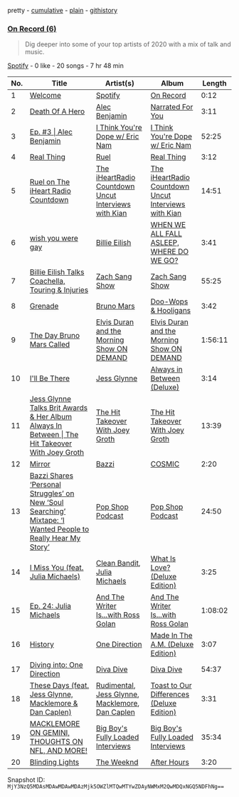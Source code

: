 pretty - [cumulative](/playlists/cumulative/37i9dQZF1EOsnQehtY5hAY.md) - [plain](/playlists/plain/37i9dQZF1EOsnQehtY5hAY) - [githistory](https://github.githistory.xyz/mackorone/spotify-playlist-archive/blob/main/playlists/plain/37i9dQZF1EOsnQehtY5hAY)

### [On Record \(6\)](https://open.spotify.com/playlist/37i9dQZF1EOsnQehtY5hAY)

> Dig deeper into some of your top artists of 2020 with a mix of talk and music.

[Spotify](https://open.spotify.com/user/spotify) - 0 like - 20 songs - 7 hr 48 min

| No. | Title | Artist(s) | Album | Length |
|---|---|---|---|---|
| 1 | [Welcome](https://open.spotify.com/track/5OyDrpEkADJhlSvnopHuQ8) | [Spotify](https://open.spotify.com/artist/5UUG83KSlqPhrBssrducWV) | [On Record](https://open.spotify.com/album/6Tja0wl37TsdQx2o6Ev5zH) | 0:12 |
| 2 | [Death Of A Hero](https://open.spotify.com/track/3gYK7eEFbp6KzmqYRMyQRm) | [Alec Benjamin](https://open.spotify.com/artist/5IH6FPUwQTxPSXurCrcIov) | [Narrated For You](https://open.spotify.com/album/6jKZplJpy21R5lHaYHHjmZ) | 3:11 |
| 3 | [Ep\. \#3 \| Alec Benjamin](https://open.spotify.com/episode/7HztB2eoxJl0EkBzRdU4qq) | [I Think You're Dope w/ Eric Nam](https://open.spotify.com/show/6wCxoCzOin6F2J6HKxkuWr) | [I Think You're Dope w/ Eric Nam](https://open.spotify.com/show/6wCxoCzOin6F2J6HKxkuWr) | 52:25 |
| 4 | [Real Thing](https://open.spotify.com/track/072PI4U52gO1NasX4Lpv7Z) | [Ruel](https://open.spotify.com/artist/5xkAtLTf309LAGZTbvULBn) | [Real Thing](https://open.spotify.com/album/5nY5rwvNxKgCdKTaj6hOqU) | 3:12 |
| 5 | [Ruel on The iHeart Radio Countdown](https://open.spotify.com/episode/6cYgm3X6u7u8HCR95Kk293) | [The iHeartRadio Countdown Uncut Interviews with Kian](https://open.spotify.com/show/4g1MFa16zcV7oHNtU3p5LW) | [The iHeartRadio Countdown Uncut Interviews with Kian](https://open.spotify.com/show/4g1MFa16zcV7oHNtU3p5LW) | 14:51 |
| 6 | [wish you were gay](https://open.spotify.com/track/3Fj47GNK2kUF0uaEDgXLaD) | [Billie Eilish](https://open.spotify.com/artist/6qqNVTkY8uBg9cP3Jd7DAH) | [WHEN WE ALL FALL ASLEEP, WHERE DO WE GO?](https://open.spotify.com/album/0S0KGZnfBGSIssfF54WSJh) | 3:41 |
| 7 | [Billie Eilish Talks Coachella, Touring & Injuries](https://open.spotify.com/episode/05BgRjhTQML42IiehDWD56) | [Zach Sang Show](https://open.spotify.com/show/6QRSZ1xqP5uUMgmHw3gBPL) | [Zach Sang Show](https://open.spotify.com/show/6QRSZ1xqP5uUMgmHw3gBPL) | 55:25 |
| 8 | [Grenade](https://open.spotify.com/track/2tJulUYLDKOg9XrtVkMgcJ) | [Bruno Mars](https://open.spotify.com/artist/0du5cEVh5yTK9QJze8zA0C) | [Doo\-Wops & Hooligans](https://open.spotify.com/album/1uyf3l2d4XYwiEqAb7t7fX) | 3:42 |
| 9 | [The Day Bruno Mars Called](https://open.spotify.com/episode/4cKRSBFHi3jOq4SYZ7Xj25) | [Elvis Duran and the Morning Show ON DEMAND](https://open.spotify.com/show/5lCZ8aONOdtCAqxosfVaOi) | [Elvis Duran and the Morning Show ON DEMAND](https://open.spotify.com/show/5lCZ8aONOdtCAqxosfVaOi) | 1:56:11 |
| 10 | [I'll Be There](https://open.spotify.com/track/4r1CoAATVuxag55Ct3Y1aX) | [Jess Glynne](https://open.spotify.com/artist/4ScCswdRlyA23odg9thgIO) | [Always in Between \(Deluxe\)](https://open.spotify.com/album/7GCY1J01hcEpdgeY0vtSsN) | 3:14 |
| 11 | [Jess Glynne Talks Brit Awards & Her Album Always In Between \| The Hit Takeover With Joey Groth](https://open.spotify.com/episode/0CB9ncT8dHLMcmZa8oxKVH) | [The Hit Takeover With Joey Groth](https://open.spotify.com/show/3juS0g5O3vQzSkqfxRlepP) | [The Hit Takeover With Joey Groth](https://open.spotify.com/show/3juS0g5O3vQzSkqfxRlepP) | 13:39 |
| 12 | [Mirror](https://open.spotify.com/track/2hxWNzVB1LPieCA9dU6k0P) | [Bazzi](https://open.spotify.com/artist/4GvEc3ANtPPjt1ZJllr5Zl) | [COSMIC](https://open.spotify.com/album/5EEkfRgfYHiFu0lGur6Z6M) | 2:20 |
| 13 | [Bazzi Shares ‘Personal Struggles’ on New ‘Soul Searching’ Mixtape: ‘I Wanted People to Really Hear My Story’](https://open.spotify.com/episode/6x8wClb58kiSfVCIkrfOXr) | [Pop Shop Podcast](https://open.spotify.com/show/6Up21LReNRTrMTa6O3mkKJ) | [Pop Shop Podcast](https://open.spotify.com/show/6Up21LReNRTrMTa6O3mkKJ) | 24:50 |
| 14 | [I Miss You \(feat\. Julia Michaels\)](https://open.spotify.com/track/0Ult84lvFuqNvbyXwyRQ58) | [Clean Bandit](https://open.spotify.com/artist/6MDME20pz9RveH9rEXvrOM), [Julia Michaels](https://open.spotify.com/artist/0ZED1XzwlLHW4ZaG4lOT6m) | [What Is Love? \(Deluxe Edition\)](https://open.spotify.com/album/1MvF4ulZKH7SaDQs9rE5nc) | 3:25 |
| 15 | [Ep\. 24: Julia Michaels](https://open.spotify.com/episode/1oTsvZ6wgqROSJIOtpgNFW) | [And The Writer Is...with Ross Golan](https://open.spotify.com/show/26gzyiPD2ix1VaO1fHDKCk) | [And The Writer Is...with Ross Golan](https://open.spotify.com/show/26gzyiPD2ix1VaO1fHDKCk) | 1:08:02 |
| 16 | [History](https://open.spotify.com/track/0HMjXBAZmSYOTTi33WpMso) | [One Direction](https://open.spotify.com/artist/4AK6F7OLvEQ5QYCBNiQWHq) | [Made In The A.M\. \(Deluxe Edition\)](https://open.spotify.com/album/1gMxiQQSg5zeu4htBosASY) | 3:07 |
| 17 | [Diving into: One Direction](https://open.spotify.com/episode/2IN0J3fsWpqO75tCEFHJx4) | [Diva Dive](https://open.spotify.com/show/4Cde4ZEzZr5h0YB2XNAK4M) | [Diva Dive](https://open.spotify.com/show/4Cde4ZEzZr5h0YB2XNAK4M) | 54:37 |
| 18 | [These Days \(feat\. Jess Glynne, Macklemore & Dan Caplen\)](https://open.spotify.com/track/7mkT9kS25nUIoNkm02Ww0n) | [Rudimental](https://open.spotify.com/artist/4WN5naL3ofxrVBgFpguzKo), [Jess Glynne](https://open.spotify.com/artist/4ScCswdRlyA23odg9thgIO), [Macklemore](https://open.spotify.com/artist/3JhNCzhSMTxs9WLGJJxWOY), [Dan Caplen](https://open.spotify.com/artist/2U3FuHYvL3vhkbDAXm24Ep) | [Toast to Our Differences \(Deluxe Edition\)](https://open.spotify.com/album/1cujDxjZaAtJXnvyW7sl3U) | 3:31 |
| 19 | [MACKLEMORE ON GEMINI, THOUGHTS ON NFL, AND MORE!](https://open.spotify.com/episode/4znZxJRcISUMMbeBuKOI8H) | [Big Boy's Fully Loaded Interviews](https://open.spotify.com/show/5hNf8CKWMA8APrIXWj1jLw) | [Big Boy's Fully Loaded Interviews](https://open.spotify.com/show/5hNf8CKWMA8APrIXWj1jLw) | 35:34 |
| 20 | [Blinding Lights](https://open.spotify.com/track/0VjIjW4GlUZAMYd2vXMi3b) | [The Weeknd](https://open.spotify.com/artist/1Xyo4u8uXC1ZmMpatF05PJ) | [After Hours](https://open.spotify.com/album/4yP0hdKOZPNshxUOjY0cZj) | 3:20 |

Snapshot ID: `MjY3NzQ5MDAsMDAwMDAwMDAzMjk5OWZlMTQwMTYwZDAyNWMxM2QwMDQxNGQ5NDFhNg==`
